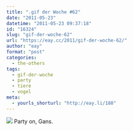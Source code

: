 ```yaml
---
title: ".gif der Woche #62"
date: "2011-05-23"
datetime: "2011-05-23 09:37:18"
id: "16324"
slug: "gif-der-woche-62"
url: "https://eay.cc/2011/gif-der-woche-62/"
author: "eay"
format: "post"
categories:
  - the-others
tags:
  - gif-der-woche
  - party
  - tiere
  - vogel
meta:
  - yourls_shorturl: "http://eay.li/188"
---
```


![](https://eay.cc/uploads/2011/partygans.gif) Party on, Gans.
